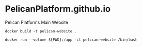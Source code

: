 # PelicanPlatform.github.io
Pelican Platforms Main Website

```shell
docker build -t pelican-website .
```

```shell
docker run --volume ${PWD}:/app -it pelican-website /bin/bash
```


